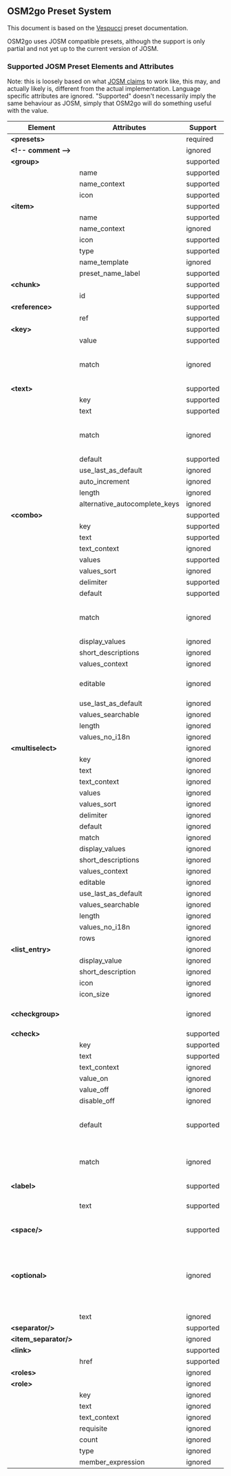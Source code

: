 ## OSM2go Preset System

This document is based on the [Vespucci](https://github.com/MarcusWolschon/osmeditor4android) preset documentation.

OSM2go uses JOSM compatible presets, although the support is only partial and not yet up to the current version of JOSM.

### Supported JOSM Preset Elements and Attributes

Note: this is loosely based on what [JOSM claims](https://josm.openstreetmap.de/wiki/TaggingPresets) to work like, this may, and actually likely is, different from the actual implementation. Language specific attributes are ignored. "Supported" doesn't necessarily imply the same behaviour as JOSM, simply that OSM2go will do something useful with the value.


Element            | Attributes                     | Support   | Notes
-------------------|-------------------------------|-----------|----------------------------------------------------------------
__&lt;presets&gt;__          |                               | required   |
__&lt;!-- comment --&gt;__   |                               | ignored   |
__&lt;group&gt;__            |                               | supported |
                   | name                          | supported | required
                   | name_context                  | supported | ignored
                   | icon                          | supported | supported
__&lt;item&gt;__             |                               | supported |
                   | name                          | supported | required
                   | name_context                  | ignored   |
                   | icon                          | supported |
                   | type                          | supported |
                   | name_template                 | ignored   |
                   | preset_name_label             | supported |
__&lt;chunk&gt;__            |                               | supported | 
                   | id                            | supported | required
__&lt;reference&gt;__        |                               | supported |
                   | ref                           | supported | required
__&lt;key&gt;__              |                               | supported |
                   | value                         | supported | required
                   | match                         | ignored   | matches always work like "keyvalue"
__&lt;text&gt;__             |                               | supported |
                   | key                           | supported | required
                   | text                          | supported |
                   | match                         | ignored   | matches always work like "keyvalue"
                   | default                       | supported | 
                   | use_last_as_default           | ignored   | 
                   | auto_increment                | ignored   |
                   | length                        | ignored   |
                   | alternative_autocomplete_keys | ignored   |
__&lt;combo&gt;__            |                               | supported |
                   | key                           | supported | required
                   | text                          | supported |
                   | text_context                  | ignored   |
                   | values                        | supported |
                   | values_sort                   | ignored   |
                   | delimiter                     | supported |
                   | default                       | supported |
                   | match                         | ignored   | matches always work like "keyvalue"
                   | display_values                | ignored   |
                   | short_descriptions            | ignored   |
                   | values_context                | ignored   |
                   | editable                      | ignored   | always treated as "false"
                   | use_last_as_default           | ignored   |
                   | values_searchable             | ignored   |
                   | length                        | ignored   |
                   | values_no_i18n                | ignored   |
__&lt;multiselect&gt;__      |                               | ignored |
                   | key                           | ignored   |
                   | text                          | ignored   |
                   | text_context                  | ignored   |
                   | values                        | ignored   |
                   | values_sort                   | ignored   |
                   | delimiter                     | ignored   |
                   | default                       | ignored   |
                   | match                         | ignored   |
                   | display_values                | ignored   |
                   | short_descriptions            | ignored   |
                   | values_context                | ignored   |
                   | editable                      | ignored   |
                   | use_last_as_default           | ignored   |
                   | values_searchable             | ignored   |
                   | length                        | ignored   |
                   | values_no_i18n                | ignored   |
                   | rows                          | ignored   |
__&lt;list_entry&gt;__       |                               | ignored |   
                   | display_value                 | ignored   |
                   | short_description             | ignored   |
                   | icon                          | ignored   |
                   | icon_size                     | ignored   |
__&lt;checkgroup&gt;__       |                               | ignored   | but not the included <check> elements
__&lt;check&gt;__            |                               | supported |
                   | key                           | supported | required
                   | text                          | supported |
                   | text_context                  | ignored   |
                   | value_on                      | ignored   |
                   | value_off                     | ignored   | 
                   | disable_off                   | ignored   |
                   | default                       | supported | only checked for "on" or not
                   | match                         | ignored   | matches always work like "keyvalue"
__&lt;label&gt;__            |                               | supported |
                   | text                          | supported | if empty, works as space
__&lt;space/&gt;__          |                               | supported | ignored on Hildon
__&lt;optional&gt;__         |                               | ignored | the contained items are parsed as if they were on the same level
                   | text                          | ignored   |
__&lt;separator/&gt;__       |                               | supported |
__&lt;item_separator/&gt;__  |                               | ignored   |
__&lt;link&gt;__             |                               | supported |
                   | href                          | supported |
__&lt;roles&gt;__            |                               | ignored   |
__&lt;role&gt;__             |                               | ignored  |
                   | key                           | ignored   | required
                   | text                          | ignored   |
                   | text_context                  | ignored   | 
                   | requisite                     | ignored   |
                   | count                         | ignored   |
                   | type                          | ignored   |
                   | member_expression             | ignored   | 
